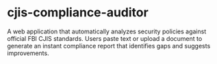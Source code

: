 # cjis-compliance-auditor
A web application that automatically analyzes security policies against official FBI CJIS standards. Users paste text or upload a document to generate an instant compliance report that identifies gaps and suggests improvements.
